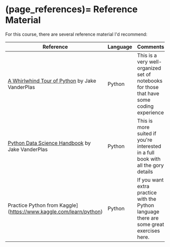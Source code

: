 (page_references)=
Reference Material
=======================

For this course, there are several reference material I'd recommend:

| Reference                                                                                                                        |  Language |  Comments                                                                                  |
| -------------------------------------------------------------------------------------------------------------------------------- | --------- | ------------------------------------------------------------------------------------------ |
| [A Whirlwhind Tour of Python](https://nbviewer.jupyter.org/github/jakevdp/WhirlwindTourOfPython/tree/master/) by Jake VanderPlas |  Python   |  This is a very well-organized set of notebooks for those that have some coding experience |
| [Python Data Science Handbook](https://jakevdp.github.io/PythonDataScienceHandbook/) by Jake VanderPlas                          |  Python   |  This is more suited if you're interested in a full book with all the gory details         |
| Practice Python from Kaggle](https://www.kaggle.com/learn/python)                                                                |  Python   |  If you want extra practice with the Python language there are some great exercises here.  |
